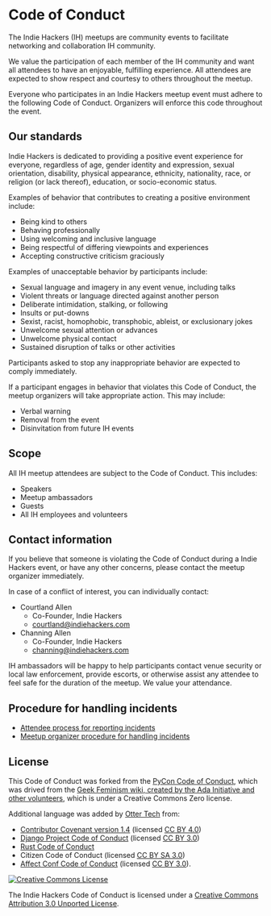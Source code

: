 # Code of Conduct

The Indie Hackers (IH) meetups are community events to facilitate networking and collaboration IH community.

We value the participation of each member of the IH community and want all attendees to have an enjoyable, fulfilling experience. All attendees are expected to show respect and courtesy to others throughout the meetup.

Everyone who participates in an Indie Hackers meetup event must adhere to the following Code of Conduct. Organizers will enforce this code throughout the event.

## Our standards

Indie Hackers is dedicated to providing a positive event experience for everyone, regardless of age, gender identity and expression, sexual orientation, disability, physical appearance, ethnicity, nationality, race, or religion (or lack thereof), education, or socio-economic status.

Examples of behavior that contributes to creating a positive environment include:

* Being kind to others
* Behaving professionally
* Using welcoming and inclusive language
* Being respectful of differing viewpoints and experiences
* Accepting constructive criticism graciously

Examples of unacceptable behavior by participants include:

* Sexual language and imagery in any event venue, including talks
* Violent threats or language directed against another person
* Deliberate intimidation, stalking, or following
* Insults or put-downs
* Sexist, racist, homophobic, transphobic, ableist, or exclusionary jokes
* Unwelcome sexual attention or advances
* Unwelcome physical contact
* Sustained disruption of talks or other activities

Participants asked to stop any inappropriate behavior are expected to comply immediately.

If a participant engages in behavior that violates this Code of Conduct, the meetup organizers will take appropriate action. This may include:

* Verbal warning
* Removal from the event
* Disinvitation from future IH events

## Scope

All IH meetup attendees are subject to the Code of Conduct. This includes:

* Speakers
* Meetup ambassadors
* Guests
* All IH employees and volunteers

## Contact information

If you believe that someone is violating the Code of Conduct during a Indie Hackers event, or have any other concerns, please contact the meetup organizer immediately.

In case of a conflict of interest, you can individually contact:

* Courtland Allen
  * Co-Founder, Indie Hackers
  * [courtland@indiehackers.com](mailto:courtland@indiehackers.com)
* Channing Allen
  * Co-Founder, Indie Hackers
  * [channing@indiehackers.com](mailto:channing@indiehackers.com)

IH ambassadors will be happy to help participants contact venue security or local law enforcement, provide escorts, or otherwise assist any attendee to feel safe for the duration of the meetup. We value your attendance.

## Procedure for handling incidents

* [Attendee process for reporting incidents](incident-handling-attendee-procedure.md)
* [Meetup organizer procedure for handling incidents](incident-handling-organizer-procedure.md)

## License

This Code of Conduct was forked from the [PyCon Code of Conduct](https://github.com/python/pycon-code-of-conduct), which was drived from the [Geek Feminism wiki, created by the Ada Initiative and other volunteers](http://geekfeminism.wikia.com/wiki/Conference_anti-harassment/Policy), which is under a Creative Commons Zero license.

Additional language was added by [Otter Tech](https://otter.technology/) from:

* [Contributor Covenant version 1.4](https://www.contributor-covenant.org/version/1/4/code-of-conduct) (licensed [CC BY 4.0](https://github.com/ContributorCovenant/contributor_covenant/blob/master/LICENSE.md))
* [Django Project Code of Conduct](https://www.djangoproject.com/conduct/) (licensed [CC BY 3.0](http://creativecommons.org/licenses/by-sa/3.0/))
* [Rust Code of Conduct](https://www.rust-lang.org/en-US/conduct.html)
* Citizen Code of Conduct (licensed [CC BY SA 3.0](http://creativecommons.org/licenses/by-sa/3.0/))
* [Affect Conf Code of Conduct](https://affectconf.com/coc/) (licensed [CC BY 3.0](http://creativecommons.org/licenses/by-sa/3.0/)).

[![Creative Commons License](http://i.creativecommons.org/l/by/3.0/88x31.png)](http://creativecommons.org/licenses/by/3.0/)

The Indie Hackers Code of Conduct is licensed under a [Creative Commons Attribution 3.0 Unported License](http://creativecommons.org/licenses/by/3.0/).
